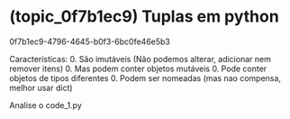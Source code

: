 # (topic_0f7b1ec9) Tuplas em python
0f7b1ec9-4796-4645-b0f3-6bc0fe46e5b3

Características:
0. São imutáveis (Não podemos alterar, adicionar nem remover itens)
0. Mas podem conter objetos mutáveis
0. Pode conter objetos de tipos diferentes
0. Podem ser nomeadas (mas nao compensa, melhor usar dict)


Analise o code_1.py